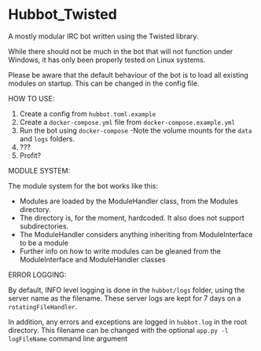 Hubbot_Twisted
==============

A mostly modular IRC bot written using the Twisted library.

While there should not be much in the bot that will not function under Windows, it has only been properly tested on Linux systems.

Please be aware that the default behaviour of the bot is to load all existing modules on startup.
This can be changed in the config file.

HOW TO USE:

1. Create a config from `hubbot.toml.example`
2. Create a `docker-compose.yml` file from `docker-compose.example.yml`
3. Run the bot using `docker-compose` -Note the volume mounts for the `data` and `logs` folders.
4. ???
5. Profit?


MODULE SYSTEM:

The module system for the bot works like this:
- Modules are loaded by the ModuleHandler class, from the Modules directory.
- The directory is, for the moment, hardcoded. It also does not support subdirectories.
- The ModuleHandler considers anything inheriting from ModuleInterface to be a module
- Further info on how to write modules can be gleaned from the ModuleInterface and ModuleHandler classes


ERROR LOGGING:

By default, INFO level logging is done in the `hubbot/logs` folder, using the server name as the filename.
These server logs are kept for 7 days on a `rotatingFileHandler`.

In addition, any errors and exceptions are logged in `hubbot.log` in the root directory.
This filename can be changed with the optional `app.py -l logFileName` command line argument